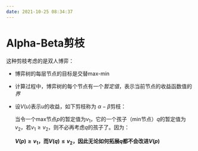 ```yaml
---
date: 2021-10-25 08:34:37
---
```


# Alpha-Beta剪枝

这种剪枝考虑的是双人博弈：
- 博弈树的每层节点的目标是交替max-min
- 计算过程中，博弈树的每个节点有一个*暂定值*，表示当前节点的收益函数值的*界*
- 设$V(u)$表示$u$的收益，如下剪枝称为 $\alpha-\beta$剪枝：
  
  当令一个max节点$p$的暂定值为$v_1$，它的一个孩子（min节点）$q$的暂定值为$v_2$，若$v_1 \ge v_2$，则不必再考虑$q$的孩子了。因为：
  
  **$V(p) \ge v_1$，而$V(q) \le v_2$，因此无论如何拓展$q$都不会改进$V(p)$**